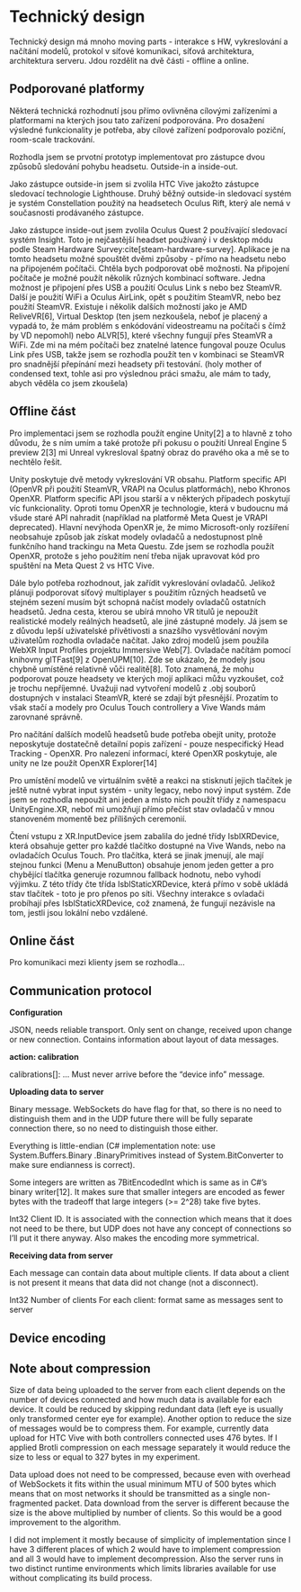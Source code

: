 # Technický design

<!-- Split out as "requirement analysis" and "technical design" -->
<!-- Translate to english -->

Technický design má mnoho moving parts - interakce s HW, vykreslování a načítání
modelů, protokol v síťové komunikaci, síťová architektura, architektura serveru.
Jdou rozdělit na dvě části - offline a online.

## Podporované platformy

Některá technická rozhodnutí jsou přímo ovlivněna cílovými zařízeními a
platformami na kterých jsou tato zařízení podporována. Pro dosažení výsledné
funkcionality je potřeba, aby cílové zařízení podporovalo poziční, room-scale
trackování.

Rozhodla jsem se prvotní prototyp implementovat pro zástupce dvou způsobů
sledování pohybu headsetu. Outside-in a inside-out.

Jako zástupce outside-in jsem si zvolila HTC Vive jakožto zástupce sledovací
technologie Lighthouse. Druhý běžný outside-in sledovací systém je systém
Constellation použitý na headsetech Oculus Rift, který ale nemá v současnosti
prodávaného zástupce.

Jako zástupce inside-out jsem zvolila Oculus Quest 2 používající sledovací
systém Insight. Toto je nejčastější headset používaný i v desktop módu podle
Steam Hardware Survey:cite[steam-hardware-survey]. Aplikace je na tomto
headsetu možné spouštět dvěmi
způsoby - přímo na headsetu nebo na připojeném počítači. Chtěla bych podporovat
obě možnosti. Na připojení počítače je možné použít několik různých kombinací
software. Jedna možnost je připojení přes USB a použití Oculus Link s nebo bez
SteamVR. Další je použití WiFi a Oculus AirLink, opět s použitím SteamVR, nebo
bez použití SteamVR. Existuje i několik dalších možností jako je AMD
ReliveVR[6], Virtual Desktop (ten jsem nezkoušela, neboť je placený a vypadá to,
že mám problém s enkódování videostreamu na počítači s čímž by VD nepomohl) nebo
ALVR[5], které všechny fungují přes SteamVR a WiFi. Zde mi na mém počítači bez
znatelné latence fungoval pouze Oculus Link přes USB, takže jsem se rozhodla
použít ten v kombinaci se SteamVR pro snadnější přepínání mezi headsety při
testování. (holy mother of condensed text, tohle asi pro výslednou práci smažu,
ale mám to tady, abych věděla co jsem zkoušela)

## Offline část

Pro implementaci jsem se rozhodla použít engine Unity[2] a to hlavně z toho
důvodu, že s ním umím a také protože při pokusu o použití Unreal Engine 5
preview 2[3] mi Unreal vykresloval špatný obraz do pravého oka a mě se to
nechtělo řešit.

Unity poskytuje dvě metody vykreslování VR obsahu. Platform specific API (OpenVR
při použití SteamVR, VRAPI na Oculus platformách), nebo Khronos OpenXR. Platform
specific API jsou starší a v některých případech poskytují víc funkcionality.
Oproti tomu OpenXR je technologie, která v budoucnu má všude staré API nahradit
(například na platformě Meta Quest je VRAPI deprecated). Hlavní nevýhoda OpenXR
je, že mimo Microsoft-only rozšíření neobsahuje způsob jak získat modely
ovladačů a nedostupnost plně funkčního hand trackingu na Meta Questu. Zde jsem
se rozhodla použít OpenXR, protože s jeho použitím není třeba nijak upravovat
kód pro spuštění na Meta Quest 2 vs HTC Vive.

Dále bylo potřeba rozhodnout, jak zařídit vykreslování ovladačů. Jelikož plánuji
podporovat síťový multiplayer s použitím různých headsetů ve stejném sezení
musím být schopná načíst modely ovladačů ostatních headsetů. Jedna cesta, kterou
se ubírá mnoho VR titulů je nepoužít realistické modely reálných headsetů, ale
jiné zástupné modely. Já jsem se z důvodu lepší uživatelské přívětivosti a
snazšího vysvětlování novým uživatelům rozhodla ovladače načítat. Jako zdroj
modelů jsem použila WebXR Input Profiles projektu Immersive Web[7]. Ovladače
načítám pomocí knihovny glTFast[9] z OpenUPM[10]. Zde se ukázalo, že modely jsou
chybně umístěné relativně vůči realitě[8]. Toto znamená, že mohu podporovat
pouze headsety ve kterých mojí aplikaci můžu vyzkoušet, což je trochu
nepříjemné. Uvažuji nad vytvoření modelů z .obj souborů dostupných v instalaci
SteamVR, které se zdají být přesnější. Prozatím to však stačí a modely pro
Oculus Touch controllery a Vive Wands mám zarovnané správně.

Pro načítání dalších modelů headsetů bude potřeba obejít unity, protože
neposkytuje dostatečně detailní popis zařízení - pouze nespecifický Head
Tracking - OpenXR. Pro nalezení informací, které OpenXR poskytuje, ale unity ne
lze použít OpenXR Explorer[14]

Pro umístění modelů ve virtuálním světě a reakci na stisknutí jejich tlačítek je
ještě nutné vybrat input systém - unity legacy, nebo nový input systém. Zde jsem
se rozhodla nepoužít ani jeden a místo nich použít třídy z namespacu
UnityEngine.XR, neboť mi umožňují přímo přečíst stav ovladačů v mnou stanoveném
momentě bez přílišných ceremonií.

Čtení vstupu z XR.InputDevice jsem zabalila do jedné třídy IsblXRDevice, která
obsahuje getter pro každé tlačítko dostupné na Vive Wands, nebo na ovladačích
Oculus Touch. Pro tlačítka, která se jinak jmenují, ale mají stejnou funkci
(Menu a MenuButton) obsahuje jenom jeden getter a pro chybějící tlačítka
generuje rozumnou fallback hodnotu, nebo vyhodí výjimku. Z této třídy čte třída
IsblStaticXRDevice, která přímo v sobě ukládá stav tlačítek - toto je pro přenos
po síti. Všechny interakce s ovladači probíhají přes IsblStaticXRDevice, což
znamená, že fungují nezávisle na tom, jestli jsou lokální nebo vzdálené.

## Online část

Pro komunikaci mezi klienty jsem se rozhodla...

<!--
TODO, WebSockets (works everywhere, possible to encrypt, well defined, but TCP
with head-of-line blocking), deno (because compile), miniflare, cloudflare
workers (because edge). UDP/TCP possible future, but seems to work.
Velocity/angular velocity delta time extrapolation. Same frame updates. Where to
transform? Server or client-side. Need to transform position, rotation, but also
velocity and angular velocity.
-->

## Communication protocol

**Configuration**

JSON, needs reliable transport. Only sent on change, received upon change or new
connection. Contains information about layout of data messages.

<!--
TODO: describe json messages once I feel like I won’t be changing them.
-->

**action: calibration**

calibrations[]: ... Must never arrive before the “device info” message.

**Uploading data to server**

Binary message. WebSockets do have flag for that, so there is no need to
distinguish them and in the UDP future there will be fully separate connection
there, so no need to distinguish those either.

Everything is little-endian (C# implementation note: use System.Buffers.Binary
.BinaryPrimitives instead of System.BitConverter to make sure endianness is
correct).

Some integers are written as 7BitEncodedInt which is same as in C#’s binary
writer[12]. It makes sure that smaller integers are encoded as fewer bytes with
the tradeoff that large integers (>= 2^28) take five bytes.

Int32 Client ID. It is associated with the connection which means that it does
not need to be there, but UDP does not have any concept of connections so I’ll
put it there anyway. Also makes the encoding more symmetrical.

<!--Port remaining docs, figure out formatting-->

**Receiving data from server**

Each message can contain data about multiple clients. If data about a client is
not present it means that data did not change (not a disconnect).

Int32 Number of clients For each client: format same as messages sent to server

## Device encoding

<!--Port from google docs, figure out formatting-->

## Note about compression

Size of data being uploaded to the server from each client depends on the number
of devices connected and how much data is available for each device. It could be
reduced by skipping redundant data (left eye is usually only transformed center
eye for example). Another option to reduce the size of messages would be to
compress them. For example, currently data upload for HTC Vive with both
controllers connected uses 476 bytes. If I applied Brotli compression on each
message separately it would reduce the size to less or equal to 327 bytes in my
experiment.

Data upload does not need to be compressed, because even with overhead of
WebSockets it fits within the usual minimum MTU of 500 bytes which means that on
most networks it should be transmitted as a single non-fragmented packet. Data
download from the server is different because the size is the above multiplied
by number of clients. So this would be a good improvement to the algorithm.

I did not implement it mostly because of simplicity of implementation since I
have 3 different places of which 2 would have to implement compression and all 3
would have to implement decompression. Also the server runs in two distinct
runtime environments which limits libraries available for use without
complicating its build process.
